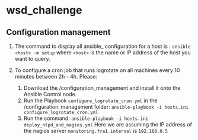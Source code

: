 # wsd_challenge

## Configuration management
1) The command to display all ansible_ configuration for a host is : `ansible <host> -m setup`
   where `<host>` is the name or IP address of the host you want to query.

2) To configure a cron job that runs logrotate on all machines every 10 minutes between 2h - 4h. Please:
   1. Download the /configuration_management and install it onto the Ansible Control node.
   2. Run the Playbook `configure_logrotate_cron.yml` in the /configuration_management folder: `ansible-playbook -i hosts.ini configure_logrotate_cron.yml`
   3. Run the command: `ansible-playbook -i hosts.ini deploy_ntpd_and_nagios.yml`
   Here we are assuming the IP address of the nagios server `monitoring.fra1.internal` is `192.168.0.5`
   
   
